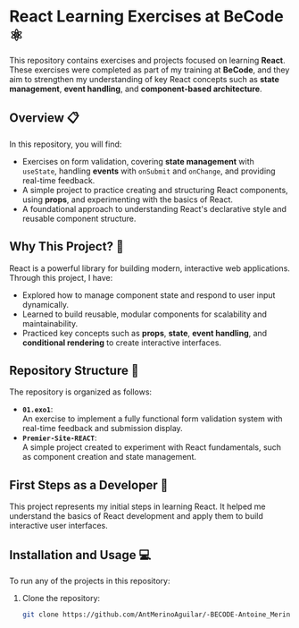 # React Learning Exercises at BeCode ⚛️

This repository contains exercises and projects focused on learning **React**. These exercises were completed as part of my training at **BeCode**, and they aim to strengthen my understanding of key React concepts such as **state management**, **event handling**, and **component-based architecture**.

## Overview 📋

In this repository, you will find:  

- Exercises on form validation, covering **state management** with `useState`, handling **events** with `onSubmit` and `onChange`, and providing real-time feedback.  
- A simple project to practice creating and structuring React components, using **props**, and experimenting with the basics of React.  
- A foundational approach to understanding React's declarative style and reusable component structure.  

## Why This Project? 🤔

React is a powerful library for building modern, interactive web applications. Through this project, I have:  

- Explored how to manage component state and respond to user input dynamically.  
- Learned to build reusable, modular components for scalability and maintainability.  
- Practiced key concepts such as **props**, **state**, **event handling**, and **conditional rendering** to create interactive interfaces.  

## Repository Structure 📂

The repository is organized as follows:  

- **`01.exo1`**:  
  An exercise to implement a fully functional form validation system with real-time feedback and submission display.  
- **`Premier-Site-REACT`**:  
  A simple project created to experiment with React fundamentals, such as component creation and state management.  

## First Steps as a Developer 🚀  

This project represents my initial steps in learning React. It helped me understand the basics of React development and apply them to build interactive user interfaces.  

## Installation and Usage 💻  

To run any of the projects in this repository:  

1. Clone the repository:  
   ```bash  
   git clone https://github.com/AntMerinoAguilar/-BECODE-Antoine_Merino-REACT.git  
